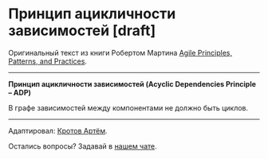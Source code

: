 # Принцип ацикличности зависимостей [draft]

Оригинальный текст из книги Робертом Мартина [Agile Principles, Patterns, and Practices](https://www.amazon.com/Agile-Principles-Patterns-Practices-C/dp/0131857258).

---
**Принцип ацикличности зависимостей (Acyclic Dependencies Principle – ADP)**

В графе зависимостей между компонентами не должно быть циклов.

---

Адаптировал: [Кротов Артём](https://fb.com/artem.v.krotov).

Остались вопросы? Задавай в [нашем чате](https://t.me/technicalexcellenceru).
